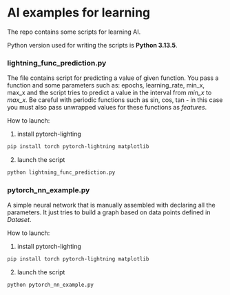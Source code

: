 # AI examples for learning

The repo contains some scripts for learning AI.

Python version used for writing the scripts is **Python 3.13.5**.

### lightning_func_prediction.py

The file contains script for predicting a value of given function. You pass a function and some parameters such as: epochs, learning_rate, min_x, max_x and the script tries to predict a value in the interval from *min_x* to *max_x*. 
Be careful with periodic functions such as sin, cos, tan - in this case you must also pass unwrapped values for these functions as *features*.

How to launch:

1. install pytorch-lighting

```bash
pip install torch pytorch-lightning matplotlib
```

2. launch the script

```bash
python lightning_func_prediction.py
```

### pytorch_nn_example.py

A simple neural network that is manually assembled with declaring all the parameters. It just tries to build a graph based on data points defined in *Dataset*.

How to launch:

1. install pytorch-lighting

```bash
pip install torch pytorch-lightning matplotlib
```

2. launch the script

```bash
python pytorch_nn_example.py
```